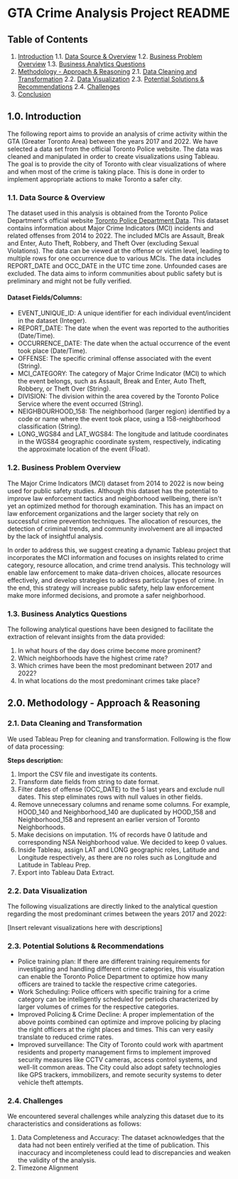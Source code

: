 # GTA Crime Analysis Project README

## Table of Contents
1. [Introduction](#10-introduction)
    1.1. [Data Source & Overview](#11-data-source--overview)
    1.2. [Business Problem Overview](#12-business-problem-overview)
    1.3. [Business Analytics Questions](#13-business-analytics-questions)
2. [Methodology - Approach & Reasoning](#20-methodology---approach--reasoning)
    2.1. [Data Cleaning and Transformation](#21-data-cleaning-and-transformation)
    2.2. [Data Visualization](#22-data-visualization)
    2.3. [Potential Solutions & Recommendations](#25-potential-solutions--recommendations)
    2.4. [Challenges](#26-challenges)
3. [Conclusion](#30-conclusion)

## 1.0. Introduction

The following report aims to provide an analysis of crime activity within the GTA (Greater Toronto Area) between the years 2017 and 2022. We have selected a data set from the official Toronto Police website. The data was cleaned and manipulated in order to create visualizations using Tableau. The goal is to provide the city of Toronto with clear visualizations of where and when most of the crime is taking place. This is done in order to implement appropriate actions to make Toronto a safer city.

### 1.1. Data Source & Overview

The dataset used in this analysis is obtained from the Toronto Police Department's official website [Toronto Police Department Data](https://data.torontopolice.on.ca/datasets/major-crime-indicators-open-data/explore?location=0.056066%2C159.045806%2C1.00&showTable=true). This dataset contains information about Major Crime Indicators (MCI) incidents and related offenses from 2014 to 2022. The included MCIs are Assault, Break and Enter, Auto Theft, Robbery, and Theft Over (excluding Sexual Violations). The data can be viewed at the offense or victim level, leading to multiple rows for one occurrence due to various MCIs. The data includes REPORT_DATE and OCC_DATE in the UTC time zone. Unfounded cases are excluded. The data aims to inform communities about public safety but is preliminary and might not be fully verified.

#### Dataset Fields/Columns:

- EVENT_UNIQUE_ID: A unique identifier for each individual event/incident in the dataset (Integer).
- REPORT_DATE: The date when the event was reported to the authorities (Date/Time).
- OCCURRENCE_DATE: The date when the actual occurrence of the event took place (Date/Time).
- OFFENSE: The specific criminal offense associated with the event (String).
- MCI_CATEGORY: The category of Major Crime Indicator (MCI) to which the event belongs, such as Assault, Break and Enter, Auto Theft, Robbery, or Theft Over (String).
- DIVISION: The division within the area covered by the Toronto Police Service where the event occurred (String).
- NEIGHBOURHOOD_158: The neighborhood (larger region) identified by a code or name where the event took place, using a 158-neighborhood classification (String).
- LONG_WGS84 and LAT_WGS84: The longitude and latitude coordinates in the WGS84 geographic coordinate system, respectively, indicating the approximate location of the event (Float).

### 1.2. Business Problem Overview

The Major Crime Indicators (MCI) dataset from 2014 to 2022 is now being used for public safety studies. Although this dataset has the potential to improve law enforcement tactics and neighborhood wellbeing, there isn't yet an optimized method for thorough examination. This has an impact on law enforcement organizations and the larger society that rely on successful crime prevention techniques. The allocation of resources, the detection of criminal trends, and community involvement are all impacted by the lack of insightful analysis.

In order to address this, we suggest creating a dynamic Tableau project that incorporates the MCI information and focuses on insights related to crime category, resource allocation, and crime trend analysis. This technology will enable law enforcement to make data-driven choices, allocate resources effectively, and develop strategies to address particular types of crime. In the end, this strategy will increase public safety, help law enforcement make more informed decisions, and promote a safer neighborhood.

### 1.3. Business Analytics Questions

The following analytical questions have been designed to facilitate the extraction of relevant insights from the data provided:

1) In what hours of the day does crime become more prominent?
2) Which neighborhoods have the highest crime rate?
3) Which crimes have been the most predominant between 2017 and 2022?
4) In what locations do the most predominant crimes take place?

## 2.0. Methodology - Approach & Reasoning

### 2.1. Data Cleaning and Transformation

We used Tableau Prep for cleaning and transformation. Following is the flow of data processing:

**Steps description:**
1. Import the CSV file and investigate its contents.
2. Transform date fields from string to date format.
3. Filter dates of offense (OCC_DATE) to the 5 last years and exclude null dates. This step eliminates rows with null values in other fields.
4. Remove unnecessary columns and rename some columns. For example, HOOD_140 and Neighborhood_140 are duplicated by HOOD_158 and Neighborhood_158 and represent an earlier version of Toronto Neighborhoods.
5. Make decisions on imputation. 1% of records have 0 latitude and corresponding NSA Neighborhood value. We decided to keep 0 values.
6. Inside Tableau, assign LAT and LONG geographic roles, Latitude and Longitude respectively, as there are no roles such as Longitude and Latitude in Tableau Prep.
7. Export into Tableau Data Extract.

### 2.2. Data Visualization

The following visualizations are directly linked to the analytical question regarding the most predominant crimes between the years 2017 and 2022:

[Insert relevant visualizations here with descriptions]

### 2.3. Potential Solutions & Recommendations

- Police training plan: If there are different training requirements for investigating and handling different crime categories, this visualization can enable the Toronto Police Department to optimize how many officers are trained to tackle the respective crime categories.
- Work Scheduling: Police officers with specific training for a crime category can be intelligently scheduled for periods characterized by larger volumes of crimes for the respective categories.
- Improved Policing & Crime Decline: A proper implementation of the above points combined can optimize and improve policing by placing the right officers at the right places and times. This can very easily translate to reduced crime rates.
- Improved surveillance: The City of Toronto could work with apartment residents and property management firms to implement improved security measures like CCTV cameras, access control systems, and well-lit common areas. The City could also adopt safety technologies like GPS trackers, immobilizers, and remote security systems to deter vehicle theft attempts.

### 2.4. Challenges

We encountered several challenges while analyzing this dataset due to its characteristics and considerations as follows:

1. Data Completeness and Accuracy: The dataset acknowledges that the data had not been entirely verified at the time of publication. This inaccuracy and incompleteness could lead to discrepancies and weaken the validity of the analysis.
2. Timezone Alignment
